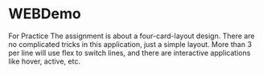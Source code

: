 # WEBDemo
For Practice
The assignment is about a four-card-layout design. There are no complicated tricks in this application, just a simple layout. More than 3 per line will use flex to switch lines, and there are interactive applications like hover, active, etc.

